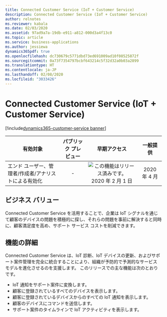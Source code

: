 ```yaml
---
title: Connected Customer Service (IoT + Customer Service)
description: Connected Customer Service (IoT + Customer Service)
author: relnotes
ms.reviewer: kabala
ms.date: 02/03/2020
ms.assetid: 97ad9a7a-19db-e911-a812-000d3a4f13c0
ms.topic: article
ms.service: business-applications
ms.author: jessiewa
dynamics365pdf: true
ms.openlocfilehash: dc730679c5771dbd73ed691009ad10f08525872f
ms.sourcegitcommit: 0a73f7354797bcbf643214c5f32d32a0b03a2899
ms.translationtype: HT
ms.contentlocale: ja-JP
ms.lasthandoff: 02/08/2020
ms.locfileid: "3033426"
---
```

# <a name="connected-customer-service-iot--customer-service"></a>Connected Customer Service (IoT + Customer Service)
[!include[dynamics365-customer-service banner](../includes/dynamics365-customer-service.md)]

| 有効対象    |  パブリック プレビュー | 早期アクセス | 一般提供 | 
| ---------- | :----------: |:----------: |:----------: |
|エンド ユーザー、管理者/作成者/アナリストによる有効化|-|![この機能はリリース済みです。](/dynamics365-release-plan/media/green-checkmark.png "この機能はリリース済みです。") 2020 年 2 月 1 日| 2020 年 4 月|


## <a name="business-value"></a>ビジネス バリュー
<!-- bv start -->
Connected Customer Service を活用することで、企業は IoT シグナルを通じて顧客のデバイスの問題を積極的に探し、それらの問題を事前に解決すると同時に、顧客満足度を高め、サポート サービス コストを削減できます。
<!-- bv end -->



## <a name="feature-details"></a>機能の詳細
<!--feature detail start -->
Connected Customer Service は、IoT 診断、IoT デバイスの更新、およびサポート案件管理を完全に統合することにより、組織が予防的で予測的なサービス モデルを進化させるのを支援します。 このリリースでの主な機能は次のとおりです。

- IoT 通知をサポート案件に変換します。
- 顧客に登録されているすべてのデバイスを表示します。
- 顧客に登録されているデバイスからのすべての IoT 通知を表示します。
- 顧客のデバイスにコマンドを送信します。
- サポート案件のタイムラインで IoT アクティビティを表示します。
<!--feature detail end -->









<!-- Note from editor: Please fix this link. ## See also

<!--[n/a](https://he top of the tree for these topics, and then you can review from there - https://review.docs.microsoft.com/en-us/dynamics365/customer-service/cs-iot-overview?branch=iotinteg) (docs)-->
